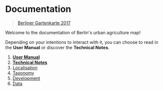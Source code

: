 # Documentation

> [Berliner Gartenkarte 2017](https://github.com/gartenkarte/gartenkarte-2017/)

Welcome to the documentation of Berlin's urban agriculture map!

Depending on your intentions to interact with it, you can choose to read in the **User Manual** or discover the **Technical Notes**.

1. **[User Manual](./01_user-manual.md)**
2. **[Technical Notes](./02_technical-notes.md)**
  1. [Localisation](./021_localisation.md)
  2. [Taxonomy](./022_vocabulary.md)
  3. [Development](./023_development.md)
  4. [Data](./024_data.md)
